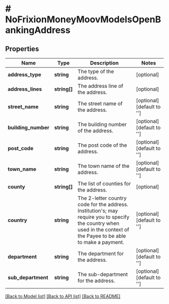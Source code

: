 # # NoFrixionMoneyMoovModelsOpenBankingAddress

## Properties

Name | Type | Description | Notes
------------ | ------------- | ------------- | -------------
**address_type** | **string** | The type of the address. | [optional]
**address_lines** | **string[]** | The address line of the address. | [optional]
**street_name** | **string** | The street name of the address. | [optional] [default to '']
**building_number** | **string** | The building number of the address. | [optional] [default to '']
**post_code** | **string** | The post code of the address. | [optional] [default to '']
**town_name** | **string** | The town name of the address. | [optional] [default to '']
**county** | **string[]** | The list of counties for the address. | [optional]
**country** | **string** | The 2-letter country code for the address. Institution&#39;s; may require you to specify the country when used in the context of the Payee to be able to make a payment. | [optional] [default to '']
**department** | **string** | The department for the address. | [optional] [default to '']
**sub_department** | **string** | The sub-department for the address. | [optional] [default to '']

[[Back to Model list]](../../README.md#models) [[Back to API list]](../../README.md#endpoints) [[Back to README]](../../README.md)
